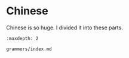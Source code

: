 # Chinese

Chinese is so huge. I divided it into these parts.

```{toctree}
:maxdepth: 2

grammers/index.md
```
